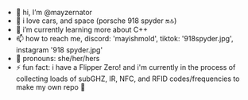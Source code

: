 - 👋 hi, I’m @mayzernator
- 👀 i love cars, and space (porsche 918 spyder 🔛🔝)
- 🌱 i’m currently learning more about C++
- 📫 how to reach me, discord: 'mayishmold', tiktok: '918spyder.jpg', instagram '918 spyder.jpg'
- 💖 pronouns: she/her/hers
- ⚡ fun fact: i have a Flipper Zero! and i'm currently in the process of collecting loads of subGHZ, IR, NFC, and RFID codes/frequencies to make my own repo 🫶

<!---
mayzernator/mayzernator is a ✨ special ✨ repository because its `README.md` (this file) appears on your GitHub profile.
You can click the Preview link to take a look at your changes.
--->
